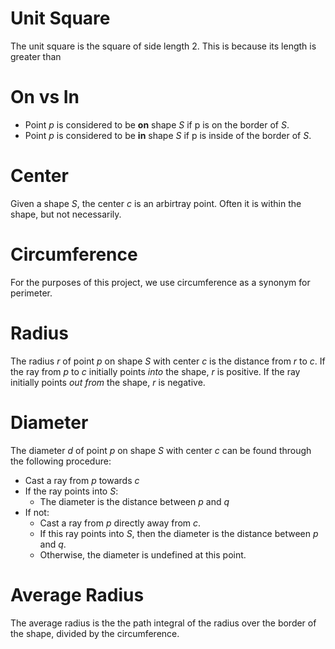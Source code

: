 # Unit Square
The unit square is the square of side length 2. This is because its length is greater than 

# On vs In
- Point $p$ is considered to be **on** shape $S$ if p is on the border of $S$.
- Point $p$ is considered to be **in** shape $S$ if p is inside of the border of $S$.

# Center
Given a shape $S$, the center $c$ is an arbirtray point. Often it is within the shape, but not necessarily.

# Circumference
For the purposes of this project, we use circumference as a synonym for perimeter.

# Radius
The radius $r$ of point $p$ on shape $S$ with center $c$ is the distance from $r$ to $c$. If the ray from $p$ to $c$ initially points *into* the shape, $r$ is positive. If the ray initially points *out from* the shape, $r$ is negative.

# Diameter
The diameter $d$ of point $p$ on shape $S$ with center $c$ can be found through the following procedure:
- Cast a ray from $p$ towards $c$
- If the ray points into $S$:
	- The diameter is the distance between $p$ and $q$
- If not:
	- Cast a ray from $p$ directly away from $c$.
	- If this ray points into $S$, then the diameter is the distance between $p$ and $q$.
	- Otherwise, the diameter is undefined at this point.

# Average Radius
The average radius is the the path integral of the radius over the border of the shape, divided by the circumference.